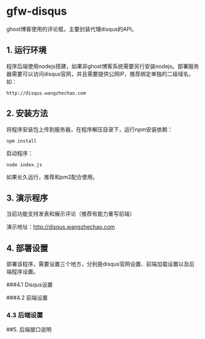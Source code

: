 # gfw-disqus
ghost博客使用的评论框，主要封装代理disqus的API。

## 1. 运行环境

程序后端使用nodejs搭建，如果非ghost博客系统需要另行安装nodejs。部署服务器需要可以访问disqus官网，并且需要提供公网IP，推荐绑定单独的二级域名，如：

```
http://disqus.wangzhechao.com
```

## 2. 安装方法

将程序安装包上传到服务器，在程序解压目录下，运行npm安装依赖：

```
npm install
```

启动程序：

```
node index.js
```

如果长久运行，推荐和pm2配合使用。

## 3. 演示程序

当前功能支持发表和展示评论（推荐有能力重写前端）

演示地址：http://disqus.wangzhechao.com

## 4. 部署设置

部署该程序，需要设置三个地方，分别是disqus官网设置、前端加载设置以及后端程序设置。

###4.1 Disqus设置



###4.2  前端设置



### 4.3 后端设置



##5. 后端接口说明